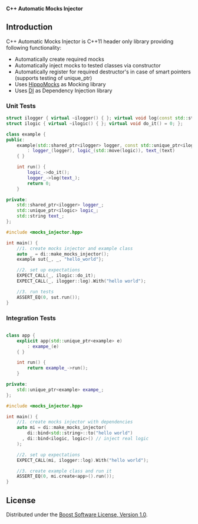 **C++ Automatic Mocks Injector**

## Introduction
C++ Automatic Mocks Injector is C++11 header only library providing following functionality:
* Automatically create required mocks
* Automatically inject mocks to tested classes via constructor
* Automatically register for required destructor's in case of smart pointers (supports testing of unique_ptr)
* Uses [HippoMocks](https://github.com/dascandy/hippomocks) as Mocking library
* Uses [DI](https://github.com/krzysztof-jusiak/di) as Dependency Injection library

### Unit Tests
```cpp
struct ilogger { virtual ~ilogger() { }; virtual void log(const std::string&) = 0; };
struct ilogic { virtual ~ilogic() { }; virtual void do_it() = 0; };

class example {
public:
    example(std::shared_ptr<ilogger> logger, const std::unique_ptr<ilogic>& logic, const std::string& text)
        : logger_(logger), logic_(std::move(logic)), text_(text)
    { }

    int run() {
        logic_->do_it();
        logger_->log(text_);
        return 0;
    }

private:
    std::shared_ptr<ilogger> logger_;
    std::unique_ptr<ilogic> logic_;
    std::string text_;
};

#include <mocks_injector.hpp>

int main() {
    //1. create mocks injector and example class
    auto _ = di::make_mocks_injector();
    example sut{_, _, "hello_world"};

    //2. set up expectations
    EXPECT_CALL(_, ilogic::do_it);
    EXPECT_CALL(_, ilogger::log).With("hello world");

    //3. run tests
    ASSERT_EQ(0, sut.run());
}
```

### Integration Tests
```cpp

class app {
    explicit app(std::unique_ptr<example> e)
        : exampe_(e)
    { }

    int run() {
        return example_->run();
    }

private:
    std::unique_ptr<example> exampe_;
};

#include <mocks_injector.hpp>

int main() {
    //1. create mocks injector with dependencies
    auto mi = di::make_mocks_injector(
        di::bind<std::string>::to("hello world")
      , di::bind<ilogic, logic>() // inject real logic
    );

    //2. set up expectations
    EXPECT_CALL(mi, ilogger::log).With("hello world");

    //3. create example class and run it
    ASSERT_EQ(0, mi.create<app>().run());
}
```

## License
Distributed under the [Boost Software License, Version 1.0](http://www.boost.org/LICENSE_1_0.txt).

